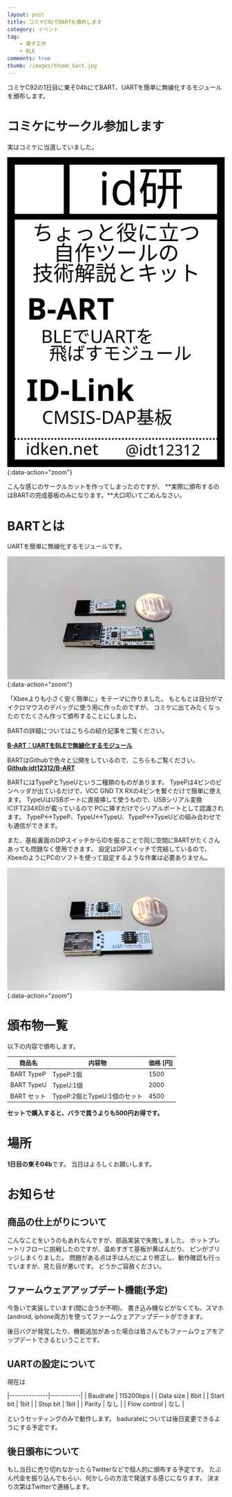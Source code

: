 ```yaml
---
layout: post
title: コミケC92でBARTを頒布します
category: イベント
tag:
    - 電子工作
    - BLE
comments: true
thumb: /images/thumb_bart.jpg
---
```

コミケC92の1日目に東そ04bにてBART、UARTを簡単に無線化するモジュールを頒布します。



# コミケにサークル参加します
実はコミケに当選していました。

![](/images/c92_circle_cut.svg){:data-action="zoom"}

こんな感じのサークルカットを作ってしまったのですが、
**実際に頒布するのはBARTの完成基板のみになります。**大口叩いてごめんなさい。


# BARTとは
UARTを簡単に無線化するモジュールです。

![](/images/bart_overview1.jpg){:data-action="zoom"}

「Xbeeよりも小さく安く簡単に」をテーマに作りました。
もともとは自分がマイクロマウスのデバッグに使う用に作ったのですが、
コミケに出てみたくなったのでたくさん作って頒布することにしました。

BARTの詳細についてはこちらの紹介記事をご覧ください。

[**B-ART：UARTをBLEで無線化するモジュール**](http://idken.net/posts/2017-04-04-b-art/)

BARTはGithubで色々と公開をしているので、こちらもご覧ください。
[**Github:idt12312/B-ART**](https://github.com/idt12312/B-ART)

BARTにはTypePとTypeUという二種類のものがあります。
TypePは4ピンのピンヘッダが出ているだけで、VCC GND TX RXの4ピンを繋ぐだけで簡単に使えます。
TypeUはUSBポートに直接挿して使うもので、USBシリアル変換IC(FT234XD)が載っているので
PCに挿すだけでシリアルポートとして認識されます。
TypeP<->TypeP、TypeU<->TypeU、TypeP<->TypeUどの組み合わせでも通信ができます。

また、基板裏面のDIPスイッチからIDを振ることで同じ空間にBARTがたくさんあっても問題なく使用できます。
設定はDIPスイッチで完結しているので、XbeeのようにPCのソフトを使って設定するような作業は必要ありません。

![](/images/bart_overview2.jpg){:data-action="zoom"}


# 頒布物一覧

以下の内容で頒布します。

| 商品名      | 内容物                       | 価格 [円] |
|-------------|------------------------------|-----------|
| BART TypeP  | TypeP:1個                    | 1500      |
| BART TypeU  | TypeU:1個                    | 2000      |
| BART セット | TypeP:2個とTypeU:1個のセット | 4500      |

**セットで購入すると、バラで買うよりも500円お得です。**

# 場所

**1日目の東そ04b**です。
当日はよろしくお願いします。


# お知らせ
## 商品の仕上がりについて
こんなことをいうのもあれなんですが、部品実装で失敗しました。
ホットプレートリフローに挑戦したのですが、温めすぎて基板が黄ばんだり、
ピンがブリッジしまくりました。  問題がある点は手はんだにより修正し、動作確認も行っていますが、見た目が悪いです。
どうかご容赦ください。

## ファームウェアアップデート機能(予定)
今急いで実装しています(間に合うか不明)。
書き込み機などがなくても、スマホ(android, iphone両方)を使ってファームウェアアップデートができます。

後日バグが発覚したり、機能追加があった場合は皆さんでもファームウェアをアップデートできるということです。

## UARTの設定について
現在は

|--------------|-----------|
| Baudrate     | 115200bps |
| Data size    | 8bit      |
| Start bit    | 1bit      |
| Stop bit     | 1bit      |
| Parity       | なし      |
| Flow control | なし      |

というセッティングのみで動作します。
badurateについては後日変更できるようにする予定です。

## 後日頒布について
もし当日に売り切れなかったらTwitterなどで個人的に頒布する予定です。
たぶん代金を振り込んでもらい、何かしらの方法で発送する感じになります。
決まり次第はTwitterで連絡します。


